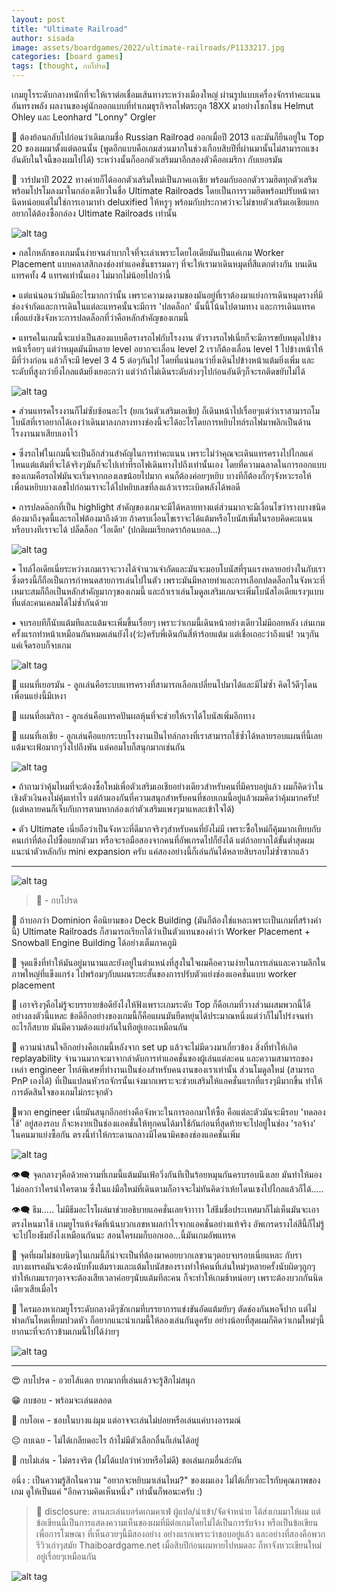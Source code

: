 ```yaml
---
layout: post
title: "Ultimate Railroad"
author: sisada
image: assets/boardgames/2022/ultimate-railroads/P1133217.jpg
categories: [board games]
tags: [thought, กบโปรด]
---
```

เกมยูโรระดับกลางหนักที่จะให้เราต่อเชื่อมเส้นทางระหว่างเมืองใหญ่ ผ่านรูปแบบเครื่องจักรทำคะแนนอันทรงพลัง ผลงานของคู่นักออกแบบที่ทำเกมธุรกิจรถไฟตระกูล 18XX มาอย่างโชกโชน Helmut Ohley และ Leonhard "Lonny" Orgler

🔹 ต้องย้อนกลับไปก่อนว่าเดิมเกมชื่อ Russian Railroad ออกเมื่อปี 2013 และมันก็ยืนอยู่ใน Top 20 ของผมมาตั้งแต่ตอนนั้น (พูดอีกแบบคือเกมส่วนมากในช่วงเกือบสิบปีที่ผ่านมานั้นไม่สามารถแซงอันดับในใจนี้ของผมไปได้) ระหว่างนั้นก็ออกตัวเสริมมาอีกสองตัวคืออเมริกา กับเยอรมัน

🔹 วาร์ปมาปึ 2022 ทางค่ายก็ได้ออกตัวเสริมใหม่เป็นภาคเอเชีย พร้อมกับออกตัวรวมฮิตทุกตัวเสริมพร้อมโปรโมลงมาในกล่องเดียวในชื่อ Ultimate Railroads โดยเป็นการรวมฮิตพร้อมปรับหน้าตานิดหน่อยแต่ไม่ใช่การเอามาทำ deluxified ให้หรูๆ พร้อมกับประกาศว่าจะไม่ขายตัวเสริมเอเชียแยก อยากได้ต้องซื้อกล่อง Ultimate Railroads เท่านั้น

![alt tag](/assets/boardgames/2022/ultimate-railroads/P1133172.jpg)

▪️ กลไกหลักของเกมนั้นง่ายจนลำบากใจที่จะเล่าเพราะโดยไอเดียมันเป็นแค่เกม Worker Placement แบบคลาสสิกลงช่องทำแอคชั่นธรรมดาๆ ที่จะให้เรามาเดินหมุดที่สีแตกต่างกัน บนเดินแทรคทั้ง 4 แทรคเท่านั้นเอง ไม่มากไม่น้อยไปกว่านี้

▪️ แต่แน่นอนว่ามันมีอะไรมากกว่านั้น เพราะความงดงามของมันอยู่ที่เราต้องมาแย่งการเดินหมุดรางที่มีช่องจำกัดและการเดินในแต่ละแทรคนั้นจะมีการ 'ปลดล็อก' นั้นนี้โน้นไปตามทาง และการเดินแทรคเพื่อแย่งชิงจังหวะการปลดล็อกที่ว่าคือหลักสำคัญของเกมนี้

▪️ แทรคในเกมนี้จะแบ่งเป็นสองแบบคือรางรถไฟกับโรงงาน ตัวรางรถไฟเนี่ยก็จะมีการขยับหมุดไปข้างหน้าเรื่อยๆ แต่ว่าหมุดมันมีหลาย level อยากจะเลื่อน level 2 เราก็ต้องเลื่อน level 1 ไปข้างหน้าให้มีที่ว่างก่อน แล้วก็จะมี level 3 4 5 ต่อๆกันไป โดยที่แน่นอนว่ายิ่งเดินไปข้างหน้าแต้มยิ่งเพิ่ม และระดับที่สูงกว่ายิ่งไกลแต้มยิ่งเยอะกว่า แต่ว่าถ้าไม่เดินระดับล่างๆไปก่อนอันดีๆก็จะรถติดขยับไม่ได้ 

![alt tag](/assets/boardgames/2022/ultimate-railroads/P1133199.jpg)

▪️ ส่วนแทรคโรงงานก็ไม่ซับซ้อนอะไร (ยกเว้นตัวเสริมเอเชีย) ก็เดินหน้าไปเรื่อยๆแต่ว่าเราสามารถโมโบนัสที่เราอยากได้เองว่าเดินมาลงกลางทางช่องนี้จะได้อะไรโดยการหยิบไทล์รถไฟมาพลิกเป็นด้านโรงงานมาเสียบเอาไว้

▪️ ซึ่งรถไฟในเกมนี้จะเป็นอีกส่วนสำคัญในการทำคะแนน เพราะไม่ว่าคุณจะเดินแทรครางไปไกลแค่ไหนแต่แต้มที่จะได้จริงๆมันก็จะไปเท่าที่รถไฟเดินทางไปถึงเท่านั้นเอง โดยที่ความฉลาดในการออกแบบของเกมคือรถไฟมันจะเริ่มจากกองเลขน้อยไปมาก คนก็ต้องค่อยๆหยิบ บางทีก็ต้องกั๊กๆจังหวะรอให้เพื่อนหยิบบางเลขไปก่อนเราจะได้ไปหยิบเลขที่ลงแล้วเราระเบิดพลังได้พอดี

▪️ การปลดล๊อกที่เป็น highlight สำคัญของเกมจะมีได้หลายทางแต่ส่วนมากจะมีเงื่อนไขว่ารางบางชนิดต้องมาถึงจุดนี้และรถไฟต้องมาถึงด้วย ถ้าครบเงื่อนไขเราจะได้แต้มหรือโบนัสเพิ่มในรอบคิดคะแนน หรือบางทีเราจะได้ ปล็ดล็อก 'ไอเดีย' (ปกติผมเรียกดราก้อนบอล...) 

![alt tag](/assets/boardgames/2022/ultimate-railroads/P1133193.jpg)

▪️ ไทล์ไอเดียเนี่ยระหว่างเกมเราจะวางได้จำนวนจำกัดและมันจะมอบโบนัสที่รุนแรงหลายอย่างในกับเรา ซึ่งตรงนี้ก็ถือเป็นการกำหนดสายการเล่นไปในตัว เพราะมันมีหลายท่าและการเลือกปลดล็อกในจังหวะที่เหมาะสมก็ถือเป็นหลักสำคัญมากๆของเกมนี้ และถ้าเราเล่นโมดูลเสริมเกมจะเพิ่มโบนัสไอเดียแรงๆแบบที่แต่ละคนเคลมได้ไม่ซ้ำกันด้วย

▪️ จบรอบทีก็นับแต้มทีและแต้มจะเพิ่มขี้นเรื่อยๆ เพราะว่าเกมนี้เดินหน้าอย่างเดียวไม่มีถอยหลัง เล่นเกมครั้งแรกทำหน้าเหมือนกันหมดเล่นยังไง(ว่ะ)ครับพี่เดินกันสี่ห้าร้อยแต้ม แต่เชื่อเถอะว่าถึงแน่! วนๆกันแค่เจ็ดรอบก็จบเกม

![alt tag](/assets/boardgames/2022/ultimate-railroads/P1133181.jpg)

🔹 แผนที่เยอรมัน - ลูกเล่นคือระบบแทรครางที่สามารถเลือกเปลี่ยนไปมาได้และมีไม่ซ้ำ คิดไว้ดีๆโดนเพื่อนแย่งนี้มีเหงา

🔹 แผนที่อเมริกา - ลูกเล่นคือแทรคปันผลหุ้นที่จะช่วยให้เราได้โบนัสเพิ่มอีกทาง

🔹 แผนที่เอเชีย - ลูกเล่นคือแยกระบบโรงงานเป็นไทล์กลางที่เราสามารถใช้ซ้ำได้หลายรอบแผนที่นี้เลยแต้มจะเฟ้อมากๆวิ่งไปถึงพัน แต่คอมโบก็สนุกมากเช่นกัน

![alt tag](/assets/boardgames/2022/ultimate-railroads/P1133191.jpg)

▪️ ถ้าถามว่าคุ้มไหมที่จะต้องซื้อใหม่เพื่อตัวเสริมเอเชียอย่างเดียวสำหรับคนที่มีครบอยู่แล้ว ผมก็คิดว่าในเชิงตัวเงินคงไม่คุ้มเท่าไร แต่ถ้ามองกันที่ความสนุกสำหรับคนที่ชอบเกมนี้อยู่แล้วผมคิดว่าคุ้มมากครับ! (แต่หลายคนก็เจ็บกับการตามหากล่องเก่าตัวเสริมแพงๆมาแหละเข้าใจได้) 

▪️ ตัว Ultimate เนี่ยถือว่าเป็นจังหวะที่ดีมากจริงๆสำหรับคนที่ยังไม่มี เพราะซื้อใหม่ก็คุ้มมากเทียบกับคนเก่าที่ต้องไปซื้อแยกตัวมา หรือจะรอมือสองจากคนที่อัพเกรดไปก็ยังได้ แต่ถ้าอยากได้ขั้นต่ำสุดผมแนะนำตัวหลักกับ mini expansion ครับ แค่สองอย่างนี้ก็เล่นกันได้หลายสิบรอบไม่ซ้ำซากแล้ว

---

![alt tag](/assets/boardgames/2022/ultimate-railroads/P1133221.jpg)

> 🐸 - กบโปรด

🔹 ถ้าบอกว่า Dominion คือนิยามของ Deck Building (มันก็ต้องใช่แหละเพราะเป็นเกมที่สร้างคำนี้) Ultimate Railroads ก็สามารถเรียกได้ว่าเป็นตัวแทนของคำว่า Worker Placement + Snowball Engine Building  ได้อย่างเต็มภาคภูมิ

🔹 จุดแข็งที่ทำให้มันอยู่มานานและยังอยู่ในตำแหน่งที่สูงในใจผมคือความง่ายในการเล่นและความลึกในภาพใหญ่ที่แข็งแกร่ง ไปพร้อมๆกับแผนระยะสั้นของการปรับตัวแย่งช่องแอคชั่นแบบ worker placement 

🔹 เอาจริงๆคือไม่รู้จะบรรยายข้อดียังไงให้ฟังเพราะเกมระดับ Top ก็คือเกมที่วางส่วนผสมพวกนี้ได้อย่างลงตัวนี้แหละ ข้อดีอีกอย่างของเกมนี้ก็คือแผนมันยืดหยุ่นได้ประมาณหนึ่งแต่ว่าก็ไม่โปร่งจนทำอะไรก็สบาย มันมีความต้องแย่งกันในทีอยู่เยอะเหมือนกัน

🔹 ความน่าสนใจอีกอย่างคือเกมนี้หลังจาก set up แล้วจะไม่มีดวงมาเกี่ยวข้อง สิ่งที่ทำให้เกิด replayability จำนวนมากจะมาจากลำดับการทำแอคชั่นของผู้เล่นแต่ละคน และความสามารถของเหล่า engineer ไทล์พิเศษที่ทำงานเป็นช่องสำหรับคนงานของเราเท่านั้น ส่วนโมดูลใหม่ (สามารถ PnP เองได้) ที่เป็นแปลนหัวรถจักรนั้นเจ๋งมากเพราะจะช่วยเสริมให้แอคชั่นแรกที่แรงๆมีมากขึ้น ทำให้การตัดสินใจของเกมไม่กระจุกตัว

🔹พวก engineer เนี่ยมันสนุกอีกอย่างคือจังหวะในการออกมาให้ซื้อ คือแต่ละตัวมันจะมีรอบ 'ทดลองใช้' อยู่สองรอบ ก็จะหงายเป็นช่องแอคชั่นให้ทุกคนได้มาใช้กันก่อนที่สุดท้ายจะไปอยู่ในช่อง 'รอจ้าง' ในคนมาแย่งซื้อกัน ตรงนี้ทำให้กระดานกลางมีไดนามิคของช่องแอคชั่นเพิ่ม 

![alt tag](/assets/boardgames/2022/ultimate-railroads/P1133196.jpg)

👁‍🗨 จุดกลางๆคือด้วยความที่เกมนี้แต้มมันเฟ้อวิ่งกันทีเป็นร้อยหมุนกันครบรอบนึงเลย มันทำให้มองไม่ออกว่าใครนำใครตาม ซึ่งในแง่มือใหม่ที่เดินตามก็อาจจะไม่ทันคิดว่าเห้ยโดนเซงไปไกลแล้วก็ได้.....

👁‍🗨 ธีม..... ไม่มีธีมอะไรโผล่มาช่วยอธิบายแอคชั่นเลยจ้าาาาา ใส่ธีมชื่อประเทศมาก็ไม่เห็นมันจะเอาตรงไหนมาใช้ เกมยูโรแห้งจัดที่เน้นบวกเลขหาผลกำไรจากแอคชั่นอย่างแท้จริง อัพเกรดรางไล่สีนี้ก็ไม่รู้จะไปโยงธีมยังไงเหมือนกันนะ สอนใครผมก็บอกเออ...นี้มันเกมอัพแทรค

🔸 จุดที่ผมไม่ชอบนิดๆในเกมนี้ก็น่าจะเป็นที่ต้องมาคอยบวกเลขวนๆตอบจบรอบเนี่ยแหละ กับรางบางแทรคมันจะต้องนับทั้งแต้มรางและแต้มโบนัสของรางทำให้คนที่เล่นใหม่ๆหลายครั้งนับผิดๆถูกๆ ทำให้เกมแรกๆอาจจะต้องเสียเวลาค่อยๆนับแต้มทีละคน ก็จะทำให้เกมช้าหน่อยๆ เพราะต้องบวกกันนิดเดียวเสียเมื่อไร

💬 ใครมองหาเกมยูโรระดับกลางดีๆซักเกมที่บรรยาการแข่งขันอัดแต้มยับๆ ตัดช่องกันพอจิ๊ปาก แต่ไม่ฟาดกันโหดเหี้ยมปวดหัว ก็อยากแนะนำเกมนี้ให้ลองเล่นกันดูครับ อย่างน้อยที่สุดผมก็คิดว่าเกมใหม่ๆนี้ยากนะที่จะก้าวข้ามเกมนี้ไปได้ง่ายๆ

![alt tag](/assets/boardgames/2022/ultimate-railroads/P1133225.jpg)

---

😍 กบโปรด - อวยไส้แตก ยากมากที่เล่นแล้วจะรู้สึกไม่สนุก

😁 กบชอบ - พร้อมจะเล่นตลอด

🙂 กบโอเค - ชอบในบางแง่มุม แต่อาจจะเล่นไม่บ่อยหรือเล่นแค่บางอารมณ์

😐 กบเฉย - ไม่ได้เกลียดอะไร ถ้าไม่มีตัวเลือกอื่นก็เล่นได้อยู่

🖕 กบไม่เล่น - ไม่ตรงจริต (ไม่ได้แปลว่าห่วยหรือไม่ดี) ขอเล่นเกมอื่นล่ะกัน

อนึ่ง : เป็นความรู้สึกในความ "อยากจะหยิบมาเล่นไหม?" ของผมเอง ไม่ได้เกี่ยวอะไรกับคุณภาพของเกม ดูให้เป็นแค่ "อีกความคิดเห็นหนึ่ง" เท่านั้นก็พอนะครับ :)

> 📌 disclosure: ลานละเล่นบอร์ดเกมคาเฟ่ ผู้แปล/นำเข้า/จัดจำหน่าย ได้ส่งเกมมาให้ผม แต่ข้อเขียนนี้เป็นการแสดงความเห็นของผมที่มีต่อเกมโดยไม่ได้เป็นการรับจ้าง หรือเป็นข้อเขียนเพื่อการโฆษณา ที่เห็นอวยๆนี้มีสองอย่าง อย่างแรกเพราะว่าชอบอยู่แล้ว และอย่างที่สองคือพวกรีวิวเก่าๆสมัย Thaiboardgame.net เมื่อสิบปีก่อนผมหายไปหมดละ ก็หาจังหวะเขียนใหม่อยู่เรื่อยๆเหมือนกัน

![alt tag](/assets/boardgames/2022/ultimate-railroads/P1133219.jpg)
